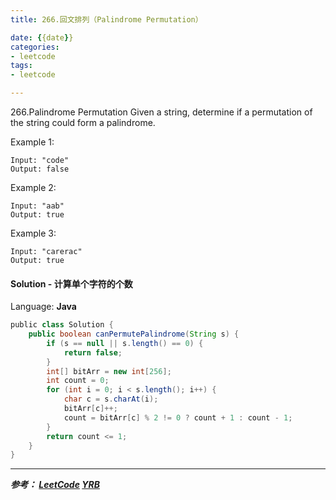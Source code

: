 ```yaml
---
title: 266.回文排列（Palindrome Permutation）

date: {{date}}
categories:
- leetcode
tags:
- leetcode

---
```

266.Palindrome Permutation
Given a string, determine if a permutation of the string could form a palindrome.

Example 1:
```
Input: "code"
Output: false
```
Example 2:
```
Input: "aab"
Output: true
```
Example 3:
```
Input: "carerac"
Output: true
```

#### Solution - 计算单个字符的个数

Language: **Java**

```java
​public class Solution {
    public boolean canPermutePalindrome(String s) {
        if (s == null || s.length() == 0) {
            return false;
        }
        int[] bitArr = new int[256];
        int count = 0;
        for (int i = 0; i < s.length(); i++) {
            char c = s.charAt(i);
            bitArr[c]++;
            count = bitArr[c] % 2 != 0 ? count + 1 : count - 1;
        }
        return count <= 1;
    }
}
```


---
***参考：
[LeetCode](https://leetcode-cn.com/problems/palindrome-permutation/)
[YRB](https://www.cnblogs.com/yrbbest/p/5021398.html)***
